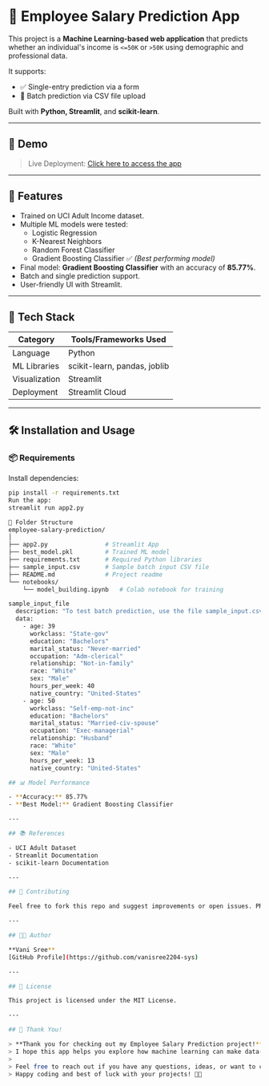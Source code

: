 # 🧠 Employee Salary Prediction App

This project is a **Machine Learning-based web application** that predicts whether an individual's income is `<=50K` or `>50K` using demographic and professional data.

It supports:
- ✅ Single-entry prediction via a form
- 📂 Batch prediction via CSV file upload

Built with **Python, Streamlit**, and **scikit-learn**.

---

## 🚀 Demo  
> Live Deployment: [Click here to access the app](https://employee-salary-prediction-yagq4bbmmov5ut8w7egc56.streamlit.app/) 

---

## 📌 Features

- Trained on UCI Adult Income dataset.
- Multiple ML models were tested:
  - Logistic Regression
  - K-Nearest Neighbors
  - Random Forest Classifier
  - Gradient Boosting Classifier ✅ *(Best performing model)*
- Final model: **Gradient Boosting Classifier** with an accuracy of **85.77%**.
- Batch and single prediction support.
- User-friendly UI with Streamlit.

---

## 🧠 Tech Stack

| Category        | Tools/Frameworks Used               |
|----------------|--------------------------------------|
| Language        | Python                              |
| ML Libraries    | scikit-learn, pandas, joblib         |
| Visualization   | Streamlit                           |
| Deployment      | Streamlit Cloud                     |

---
## 🛠️ Installation and Usage

### 📦 Requirements

Install dependencies:

```bash
pip install -r requirements.txt
Run the app:
streamlit run app2.py

📂 Folder Structure
employee-salary-prediction/
│
├── app2.py                # Streamlit App
├── best_model.pkl         # Trained ML model
├── requirements.txt       # Required Python libraries
├── sample_input.csv       # Sample batch input CSV file
├── README.md              # Project readme
└── notebooks/
    └── model_building.ipynb   # Colab notebook for training

sample_input_file
  description: "To test batch prediction, use the file sample_input.csv provided in the repo. It contains the correct structure and columns expected by the model."
  data:
    - age: 39
      workclass: "State-gov"
      education: "Bachelors"
      marital_status: "Never-married"
      occupation: "Adm-clerical"
      relationship: "Not-in-family"
      race: "White"
      sex: "Male"
      hours_per_week: 40
      native_country: "United-States"
    - age: 50
      workclass: "Self-emp-not-inc"
      education: "Bachelors"
      marital_status: "Married-civ-spouse"
      occupation: "Exec-managerial"
      relationship: "Husband"
      race: "White"
      sex: "Male"
      hours_per_week: 13
      native_country: "United-States"

## 📊 Model Performance

- **Accuracy:** 85.77%  
- **Best Model:** Gradient Boosting Classifier

---

## 📚 References

- UCI Adult Dataset  
- Streamlit Documentation  
- scikit-learn Documentation  

---

## 🤝 Contributing

Feel free to fork this repo and suggest improvements or open issues. PRs are welcome!

---

## 🧑‍💻 Author

**Vani Sree**  
[GitHub Profile](https://github.com/vanisree2204-sys)

---

## 📌 License

This project is licensed under the MIT License.

---

## 🎉 Thank You!

> **Thank you for checking out my Employee Salary Prediction project!**  
> I hope this app helps you explore how machine learning can make data-driven decisions easier and more accessible.  
>  
> Feel free to reach out if you have any questions, ideas, or want to collaborate.  
> Happy coding and best of luck with your projects! 🚀😊
